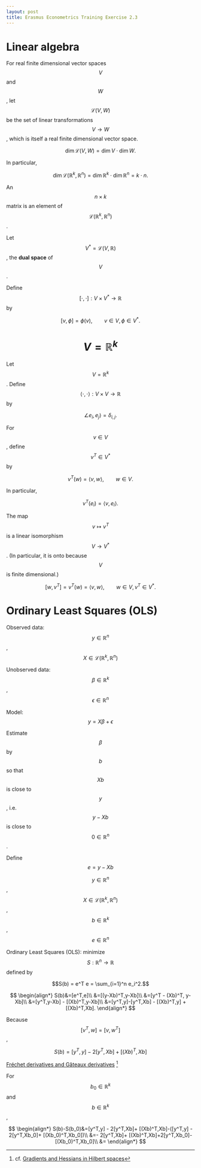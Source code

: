```yaml
---
layout: post
title: Erasmus Econometrics Training Exercise 2.3
---
```


# Linear algebra

For real finite dimensional vector spaces $$V$$ and $$W$$, let $$\mathscr{L}(V,W)$$
be the set of linear transformations $$V \to W$$, which is itself a real finite dimensional vector space.

$$\dim \mathscr{L}(V,W) = \dim V \cdot \dim W.$$

In particular,

$$\dim \mathscr{L}(\mathbb{R}^k,\mathbb{R}^n) = \dim \mathbb{R}^k \cdot \dim \mathbb{R}^n = k\cdot n.$$

An $$n \times k$$ matrix is an element of $$\mathscr{L}(\mathbb{R}^k,\mathbb{R}^n)$$.

Let $$V^* = \mathscr{L}(V,\mathbb{R})$$, the **dual space** of $$V$$.

Define $$[\cdot,\cdot]:V \times V^* \to \mathbb{R}$$ by

$$[v,\phi] = \phi(v), \qquad v \in V, \phi \in V^*.$$

# $$V=\mathbb{R}^k$$

Let $$V=\mathbb{R}^k$$. Define $$\langle \cdot,\cdot \rangle : V \times V \to \mathbb{R}$$ by

$$\angle e_i,e_j \rangle = \delta_{i,j}.$$

For $$v \in V$$, define $$v^T \in V^*$$ by

$$v^T(w) = \langle v, w \rangle, \qquad w \in V.$$

In particular,

$$v^T(e_i) = \langle v, e_i \rangle.$$

The map $$v \mapsto v^T$$ is a linear isomorphism $$V \to V^*$$. (In particular, it is onto because $$V$$ is
finite dimensional.)

$$[w,v^T] = v^T(w) = \langle v, w \rangle, \qquad w \in V, v^T \in V^*.$$ 

# Ordinary Least Squares (OLS)

Observed data: $$y \in \mathbb{R}^n$$, $$X \in \mathscr{L}(\mathbb{R}^k,\mathbb{R}^n)$$

Unobserved data: $$\beta \in \mathbb{R}^k$$, $$\epsilon \in \mathbb{R}^n$$

Model: $$y = X\beta + \epsilon$$

Estimate $$\beta$$ by $$b$$ so that $$Xb$$ is close to $$y$$, i.e. $$y-Xb$$ is close to $$0 \in \mathbb{R}^n$$.

Define $$e=y-Xb$$

$$y \in \mathbb{R}^n$$, $$X \in \mathscr{L}(\mathbb{R}^k,\mathbb{R}^n)$$, $$b \in \mathbb{R}^k$$, $$e \in \mathbb{R}^n$$

Ordinary Least Squares (OLS): minimize $$S:\mathbb{R}^n \to \mathbb{R}$$ defined by

$$S(b) = e^T e = \sum_{i=1}^n e_i^2.$$

$$
\begin{align*}
S(b)&=[e^T,e]\\
&=[(y-Xb)^T,y-Xb]\\
&=[y^T - (Xb)^T, y- Xb]\\
&=[y^T,y-Xb] - [(Xb)^T,y-Xb]\\
&=[y^T,y]-[y^T,Xb] - [(Xb)^T,y] + [(Xb)^T,Xb].
\end{align*}
$$

Because $$[v^T,w] = [v,w^T]$$,

$$
S(b)=[y^T,y] - 2[y^T,Xb]+ [(Xb)^T,Xb]
$$

[Fréchet derivatives and Gâteaux derivatives](https://jordanbell.info/LaTeX/mathematics/frechetderivatives/) [^1]

[^1]: cf. [Gradients and Hessians in Hilbert spaces](https://jordanbell.info/LaTeX/mathematics/gradienthilbert/)

For $$b_0 \in \mathbb{R}^k$$ and $$b \in \mathbb{R}^k$$,

$$
\begin{align*}
S(b)-S(b_0)&=[y^T,y] - 2[y^T,Xb]+ [(Xb)^T,Xb]-([y^T,y] - 2[y^T,Xb_0]+ [(Xb_0)^T,Xb_0])\\
&=- 2[y^T,Xb]+ [(Xb)^T,Xb]+2[y^T,Xb_0]-[(Xb_0)^T,Xb_0]\\
&=
\end{align*}
$$